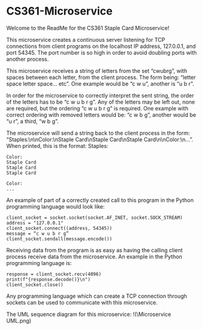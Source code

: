 # CS361-Microservice

Welcome to the ReadMe for the CS361 Staple Card Microservice!

This microservice creates a continuous server listening for TCP connections from client programs on the localhost IP address, 127.0.0.1, and port 54345. The port number is so high in order to avoid doubling ports with another process.

This microservice receives a string of letters from the set “cwubrg”, with spaces between each letter, from the client process. The form being: “letter space letter space… etc”. One example would be “c w u”, another is “u b r”.

In order for the microservice to correctly interpret the sent string, the order of the letters has to be “c w u b r g”. Any of the letters may be left out, none are required, but the ordering “c w u b r g” is required. One example with correct ordering with removed letters would be: “c w b g”, another would be “u r”, a third, “w b g”.

The microservice will send a string back to the client process in the form: “Staples:\n\nColor:\nStaple Card\nStaple Card\nStaple Card\n\nColor:\n…”. When printed, this is the format:
	Staples:

	Color:
	Staple Card
	Staple Card
	Staple Card

	Color:
	...

An example of part of a correctly created call to this program in the Python programming language would look like:

	client_socket = socket.socket(socket.AF_INET, socket.SOCK_STREAM)
	address = "127.0.0.1"
	client_socket.connect((address, 54345))
	message = “c w u b r g”
	client_socket.sendall(message.encode())

Receiving data from the program is as easy as having the calling client process receive data from the microservice. An example in the Python programming language is:

	response = client_socket.recv(4096)
	print(f"{response.decode()}\n")
	client_socket.close()

Any programming language which can create a TCP connection through sockets can be used to communicate with this microservice.

The UML sequence diagram for this microservice:
!(\Microservice UML.png)
